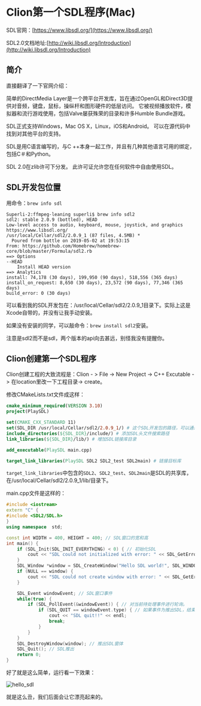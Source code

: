 # Clion第一个SDL程序(Mac)

SDL官网：[https://www.libsdl.org/](https://www.libsdl.org/)

SDL2.0文档地址:[http://wiki.libsdl.org/Introduction](http://wiki.libsdl.org/Introduction)

## 简介

直接翻译了一下官网介绍：

简单的DirectMedia Layer是一个跨平台开发库，旨在通过OpenGL和Direct3D提供对音频，键盘，鼠标，操纵杆和图形硬件的低层访问。 它被视频播放软件，模拟器和流行游戏使用，包括Valve屡获殊荣的目录和许多Humble Bundle游戏。

SDL正式支持Windows，Mac OS X，Linux，iOS和Android。 可以在源代码中找到对其他平台的支持。

SDL是用C语言编写的，与C ++本身一起工作，并且有几种其他语言可用的绑定，包括C＃和Python。

SDL 2.0在zlib许可下分发。 此许可证允许您在任何软件中自由使用SDL。

## SDL开发包位置

用命令：`brew info sdl`

```shell
Superli-2:ffmpeg-leaning superli$ brew info sdl2
sdl2: stable 2.0.9 (bottled), HEAD
Low-level access to audio, keyboard, mouse, joystick, and graphics
https://www.libsdl.org/
/usr/local/Cellar/sdl2/2.0.9_1 (87 files, 4.5MB) *
  Poured from bottle on 2019-05-02 at 19:53:15
From: https://github.com/Homebrew/homebrew-core/blob/master/Formula/sdl2.rb
==> Options
--HEAD
	Install HEAD version
==> Analytics
install: 74,178 (30 days), 199,950 (90 days), 518,556 (365 days)
install_on_request: 8,650 (30 days), 23,572 (90 days), 77,346 (365 days)
build_error: 0 (30 days)
```

可以看到我的SDL开发包在：/usr/local/Cellar/sdl2/2.0.9_1目录下。实际上这是Xcode自带的，并没有让我手动安装。

如果没有安装的同学，可以敲命令：`brew install sdl2`安装。

注意是sdl2而不是sdl，两个版本的api向去甚远，别怪我没有提醒你。

## Clion创建第一个SDL程序

Clion创建工程的大致流程是：Clion - > File -> New Project -> C++ Excutable -> 在location里改一下工程目录-> create。

修改CMakeLists.txt文件成这样：

```cmake
cmake_minimum_required(VERSION 3.10)
project(PlaySDL)

set(CMAKE_CXX_STANDARD 11)
set(SDL_DIR /usr/local/Cellar/sdl2/2.0.9_1/) # 这个SDL开发包的路径，可以通过brew info sdl2查出来
include_directories(${SDL_DIR}/include/) # 添加SDL头文件搜索路径
link_libraries(${SDL_DIR}/lib/) # 增加SDL链接库目录

add_executable(PlaySDL main.cpp)

target_link_libraries(PlaySDL SDL2 SDL2_test SDL2main) # 链接目标库
```

`target_link_libraries`中包含的`SDL2`、`SDL2_test`、`SDL2main`是SDL的共享库，在/usr/local/Cellar/sdl2/2.0.9_1/lib/目录下。

main.cpp文件是这样的：

```c++
#include <iostream>
extern "C" {
#include <SDL2/SDL.h>
}
using namespace  std;

const int WIDTH = 400, HEIGHT = 400; // SDL窗口的宽和高
int main() {
    if (SDL_Init(SDL_INIT_EVERYTHING) < 0) { // 初始化SDL
        cout << "SDL could not initialized with error: " << SDL_GetError() << endl;
    }
    SDL_Window *window = SDL_CreateWindow("Hello SDL world!", SDL_WINDOWPOS_CENTERED, SDL_WINDOWPOS_CENTERED, WIDTH, HEIGHT, SDL_WINDOW_ALLOW_HIGHDPI); // 创建SDL窗口
    if (NULL == window) {
        cout << "SDL could not create window with error: " << SDL_GetError() << endl;
    }

    SDL_Event windowEvent; // SDL窗口事件
    while(true) {
        if (SDL_PollEvent(&windowEvent)) { // 对当前待处理事件进行轮询。
            if (SDL_QUIT == windowEvent.type) { // 如果事件为推出SDL，结束循环。
                cout << "SDL quit!!" << endl;
                break;
            }
        }
    }
    SDL_DestroyWindow(window); // 推出SDL窗体
    SDL_Quit(); // SDL推出
    return 0;
}
```

好了就是这么简单，运行看一下效果：

![hello_sdl](/Users/heli/github/ffmpeg-leaning/sdl/hello_sdl.png)

就是这么丑，我们后面会让它漂亮起来的。



